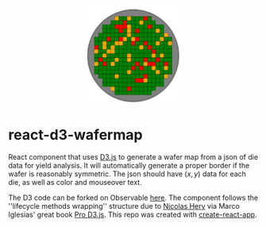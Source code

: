 <p align=center><img src="sample.jpg" width="200" height="200" /></p>

# react-d3-wafermap

React component that uses [D3.js](https://d3js.org/) to generate a wafer map from a json of die data for yield analysis. It will automatically generate a proper border if the wafer is reasonably symmetric. The json should have $(x,y)$ data for each die, as well as color and mouseover text.

The D3 code can be forked on Observable [here](https://observablehq.com/@sdfordham/simple-wafermap). The component follows the ''lifecycle methods wrapping'' structure due to [Nicolas Hery](https://nicolashery.com/integrating-d3js-visualizations-in-a-react-app/) via Marco Iglesias' great book [Pro D3.js](https://www.apress.com/gp/book/9781484252024). This repo was created with [create-react-app](https://github.com/facebook/create-react-app).
